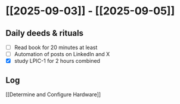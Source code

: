 # [[2025-09-03]] -  [[2025-09-05]]

## Daily deeds & rituals


- [ ] Read book for 20 minutes at least
- [ ] Automation of posts on LinkedIn and X
- [x] study LPIC-1 for 2 hours combined

## Log

[[Determine and Configure Hardware]]
